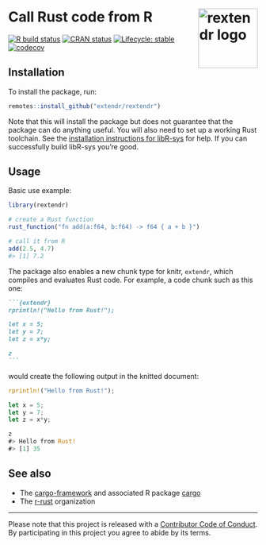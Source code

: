 
<!-- README.md is generated from README.Rmd. Please edit that file -->

# Call Rust code from R <img width="120px" alt="rextendr logo" align="right" src="man/figures/rextendr-logo.png">

<!-- badges: start -->

[![R build
status](https://github.com/extendr/rextendr/workflows/R-CMD-check/badge.svg)](https://github.com/extendr/rextendr/actions)
[![CRAN
status](https://www.r-pkg.org/badges/version/rextendr)](https://CRAN.R-project.org/package=rextendr)
[![Lifecycle:
stable](https://img.shields.io/badge/lifecycle-stable-brightgreen.svg)](https://lifecycle.r-lib.org/articles/stages.html#stable)
[![codecov](https://codecov.io/gh/extendr/rextendr/branch/main/graph/badge.svg?token=5H6ID0LAO7)](https://app.codecov.io/gh/extendr/rextendr)
<!-- badges: end -->

## Installation

To install the package, run:

``` r
remotes::install_github("extendr/rextendr")
```

Note that this will install the package but does not guarantee that the
package can do anything useful. You will also need to set up a working
Rust toolchain. See the [installation instructions for
libR-sys](https://github.com/extendr/libR-sys) for help. If you can
successfully build libR-sys you’re good.

## Usage

Basic use example:

``` r
library(rextendr)

# create a Rust function
rust_function("fn add(a:f64, b:f64) -> f64 { a + b }")

# call it from R
add(2.5, 4.7)
#> [1] 7.2
```

The package also enables a new chunk type for knitr, `extendr`, which
compiles and evaluates Rust code. For example, a code chunk such as this
one:

```` markdown
```{extendr}
rprintln!("Hello from Rust!");

let x = 5;
let y = 7;
let z = x*y;

z
```
````

would create the following output in the knitted document:

``` rust
rprintln!("Hello from Rust!");

let x = 5;
let y = 7;
let z = x*y;

z
#> Hello from Rust!
#> [1] 35
```

## See also

- The [cargo-framework](https://github.com/dbdahl/cargo-framework) and
  associated R package [cargo](https://cran.r-project.org/package=cargo)
- The [r-rust](https://github.com/r-rust) organization

------------------------------------------------------------------------

Please note that this project is released with a [Contributor Code of
Conduct](https://github.com/extendr/rextendr/blob/main/CODE-OF-CONDUCT.md).
By participating in this project you agree to abide by its terms.
